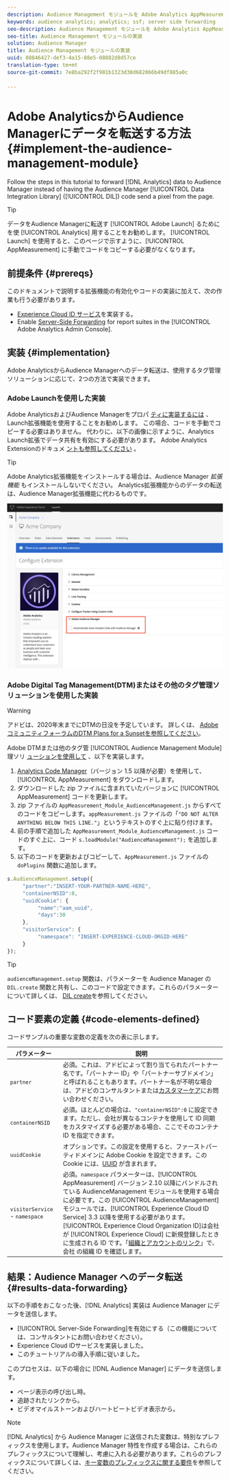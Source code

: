 ```yaml
---
description: Audience Management モジュールを Adobe Analytics AppMeasurement に追加すると、Audience Manager データ統合ライブラリ（DIL）コードでページからピクセルを送信するのではなく、Analytics データを Audience Manager に転送することができます。
keywords: audience analytics; analytics; ssf; server side forwarding
seo-description: Audience Management モジュールを Adobe Analytics AppMeasurement に追加すると、Audience Manager データ統合ライブラリ（DIL）コードでページからピクセルを送信するのではなく、Analytics データを Audience Manager に転送することができます。
seo-title: Audience Management モジュールの実装
solution: Audience Manager
title: Audience Management モジュールの実装
uuid: 08846427-def3-4a15-88e5-08882d8d57ce
translation-type: tm+mt
source-git-commit: 7e8ba292f2f901b1323d30d682066b49df885a0c

---
```



# Adobe AnalyticsからAudience Managerにデータを転送する方法 {#implement-the-audience-management-module}

Follow the steps in this tutorial to forward [!DNL Analytics] data to Audience Manager instead of having the Audience Manager [!UICONTROL Data Integration Library] ([!UICONTROL DIL]) code send a pixel from the page.

>[!TIP]
>
>データをAudience Managerに転送す [!UICONTROL Adobe Launch] るためにを使 [!UICONTROL Analytics] 用することをお勧めします。 [!UICONTROL Launch] を使用すると、このページで示すように、[!UICONTROL AppMeasurement] に手動でコードをコピーする必要がなくなります。

## 前提条件 {#prereqs}

このドキュメントで説明する拡張機能の有効化やコードの実装に加えて、次の作業も行う必要があります。

* [Experience Cloud ID サービス](https://marketing.adobe.com/resources/help/en_US/mcvid/)を実装する。
* Enable [Server-Side Forwarding](https://docs.adobe.com/help/en/analytics/admin/admin-tools/server-side-forwarding/ssf.html) for report suites in the [!UICONTROL Adobe Analytics Admin Console].

## 実装 {#implementation}

Adobe AnalyticsからAudience Managerへのデータ転送は、使用するタグ管理ソリューションに応じて、2つの方法で実装できます。

### Adobe Launchを使用した実装

Adobe AnalyticsおよびAudience Managerをプロパ [ティに実装するには](https://docs.adobe.com/content/help/en/launch/using/overview.html) 、Launch拡張機能を使用することをお勧めします。 この場合、コードを手動でコピーする必要はありません。 代わりに、以下の画像に示すように、Analytics Launch拡張でデータ共有を有効にする必要があります。 Adobe Analytics Extensionのドキュメ [ントも参照してください](https://docs.adobe.com/content/help/en/launch/using/extensions-ref/adobe-extension/analytics-extension/overview.html#adobe-audience-manager) 。

>[!TIP]
>
>Adobe Analytics拡張機能をインストールする場合は、Audience Manager *拡張機能* もインストールしないでください。 Analytics拡張機能からのデータの転送は、Audience Manager拡張機能に代わるものです。

![Adobe Analytics拡張機能からAudience Managerへのデータ共有を有効にする方法](/help/using/integration/assets/analytics-to-aam.png)

### Adobe Digital Tag Management(DTM)またはその他のタグ管理ソリューションを使用した実装


>[!WARNING]
>
>アドビは、2020年末までにDTMの日没を予定しています。 詳しくは、 [AdobeコミュニティフォーラムのDTM Plans for a Sunsetを参照してください](https://forums.adobe.com/community/experience-cloud/platform/launch/blog/2018/10/05/dtm-plans-for-a-sunset)。

Adobe DTMまたは他のタグ管 [!UICONTROL Audience Management Module] 理ソリ [ューションを使用して](https://docs.adobe.com/content/help/en/dtm/using/dtm-home.html) 、以下を実装します。

1. [Analytics Code Manager](https://marketing.adobe.com/resources/help/en_US/reference/code_manager_admin.html)（バージョン 1.5 以降が必要）を使用して、[!UICONTROL AppMeasurement] をダウンロードします。
1. ダウンロードした zip ファイルに含まれていたバージョンに [!UICONTROL AppMeasurement] コードを更新します。
1. zip ファイルの `AppMeasurement_Module_AudienceManagement.js` からすべてのコードをコピーします。`appMeasurement.js` ファイルの「`"DO NOT ALTER ANYTHING BELOW THIS LINE."`」というテキストのすぐ上に貼り付けます。
1. 前の手順で追加した `AppMeasurement_Module_AudienceManagement.js` コードのすぐ上に、コード `s.loadModule("AudienceManagement");` を追加します。
1. 以下のコードを更新およびコピーして、`AppMeasurement.js` ファイルの `doPlugins` 関数に追加します。

```js
s.AudienceManagement.setup({ 
     "partner":"INSERT-YOUR-PARTNER-NAME-HERE", 
     "containerNSID":0, 
     "uuidCookie": { 
          "name":"aam_uuid", 
          "days":30
     },
     "visitorService": {
          "namespace": "INSERT-EXPERIENCE-CLOUD-ORGID-HERE" 
     } 
});
```

>[!TIP]
>
>`audienceManagement.setup` 関数は、パラメーターを Audience Manager の `DIL.create` 関数と共有し、このコードで設定できます。これらのパラメーターについて詳しくは、 [DIL create](../../dil/dil-class-overview/dil-create.md#dil-create)を参照してください。

## コード要素の定義 {#code-elements-defined}

コードサンプルの重要な変数の定義を次の表に示します。

| パラメーター | 説明 |
|--- |--- |
| `partner` | 必須。これは、アドビによって割り当てられたパートナー名です。「パートナー ID」や「パートナーサブドメイン」と呼ばれることもあります。パートナー名が不明な場合は、アドビのコンサルタントまたは[カスタマーケア](https://helpx.adobe.com/marketing-cloud/contact-support.html)にお問い合わせください。 |
| `containerNSID` | 必須。ほとんどの場合は、`"containerNSID":0` に設定できます。ただし、会社が異なるコンテナを使用して ID 同期をカスタマイズする必要がある場合、ここでそのコンテナ ID を指定できます。 |
| `uuidCookie` | オプションです。この設定を使用すると、ファーストパーティドメインに Adobe Cookie を設定できます。この Cookie には、[UUID](../../reference/ids-in-aam.md) が含まれます。 |
| `visitorService` - `namespace` | 必須。`namespace` パラメーターは、[!UICONTROL AppMeasurement] バージョン 2.10 以降にバンドルされている AudienceManagement モジュールを使用する場合に必要です。この [!UICONTROL AudienceManagement] モジュールでは、[!UICONTROL Experience Cloud ID Service] 3.3 以降を使用する必要があります。<br>[!UICONTROL Experience Cloud Organization ID]は会社が [!UICONTROL Experience Cloud] に新規登録したときに生成される ID です。「[組織とアカウントのリンク](https://marketing.adobe.com/resources/help/en_US/mcloud/organizations.html)」で、会社 の組織 ID を確認します。 |

## 結果：Audience Manager へのデータ転送 {#results-data-forwarding}

以下の手順をおこなった後、[!DNL Analytics] 実装は Audience Manager にデータを送信します。

* [!UICONTROL Server-Side Forwarding]を有効にする（この機能については、コンサルタントにお問い合わせください）。
* Experience Cloud IDサービスを実装しました。
* このチュートリアルの導入手順に従いました。

このプロセスは、以下の場合に [!DNL Audience Manager] にデータを送信します。

* ページ表示の呼び出し時。
* 追跡されたリンクから。
* ビデオマイルストーンおよびハートビートビデオ表示から。

>[!NOTE]
>
>[!DNL Analytics] から Audience Manager に送信された変数は、特別なプレフィックスを使用します。Audience Manager 特性を作成する場合は、これらのプレフィックスについて理解し、考慮に入れる必要があります。これらのプレフィックスについて詳しくは、[キー変数のプレフィックスに関する要件](../../features/traits/trait-variable-prefixes.md)を参照してください。